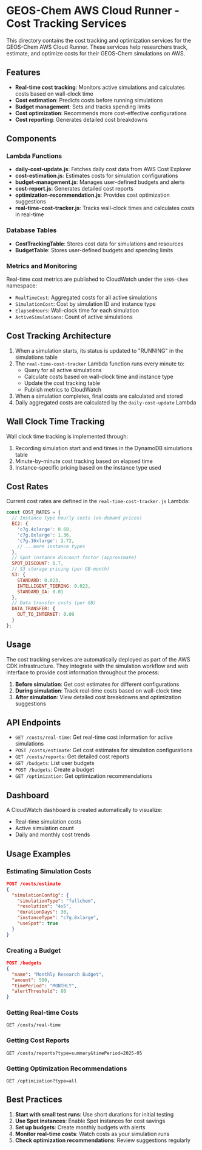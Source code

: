 # GEOS-Chem AWS Cloud Runner - Cost Tracking Services

This directory contains the cost tracking and optimization services for the GEOS-Chem AWS Cloud Runner. These services help researchers track, estimate, and optimize costs for their GEOS-Chem simulations on AWS.

## Features

- **Real-time cost tracking**: Monitors active simulations and calculates costs based on wall-clock time
- **Cost estimation**: Predicts costs before running simulations
- **Budget management**: Sets and tracks spending limits
- **Cost optimization**: Recommends more cost-effective configurations
- **Cost reporting**: Generates detailed cost breakdowns

## Components

### Lambda Functions

- **daily-cost-update.js**: Fetches daily cost data from AWS Cost Explorer
- **cost-estimation.js**: Estimates costs for simulation configurations
- **budget-management.js**: Manages user-defined budgets and alerts
- **cost-report.js**: Generates detailed cost reports
- **optimization-recommendation.js**: Provides cost optimization suggestions
- **real-time-cost-tracker.js**: Tracks wall-clock times and calculates costs in real-time

### Database Tables

- **CostTrackingTable**: Stores cost data for simulations and resources
- **BudgetTable**: Stores user-defined budgets and spending limits

### Metrics and Monitoring

Real-time cost metrics are published to CloudWatch under the `GEOS-Chem` namespace:

- `RealTimeCost`: Aggregated costs for all active simulations
- `SimulationCost`: Cost by simulation ID and instance type
- `ElapsedHours`: Wall-clock time for each simulation
- `ActiveSimulations`: Count of active simulations

## Cost Tracking Architecture

1. When a simulation starts, its status is updated to "RUNNING" in the simulations table
2. The `real-time-cost-tracker` Lambda function runs every minute to:
   - Query for all active simulations
   - Calculate costs based on wall-clock time and instance type
   - Update the cost tracking table
   - Publish metrics to CloudWatch
3. When a simulation completes, final costs are calculated and stored
4. Daily aggregated costs are calculated by the `daily-cost-update` Lambda

## Wall Clock Time Tracking

Wall clock time tracking is implemented through:

1. Recording simulation start and end times in the DynamoDB simulations table
2. Minute-by-minute cost tracking based on elapsed time
3. Instance-specific pricing based on the instance type used

## Cost Rates

Current cost rates are defined in the `real-time-cost-tracker.js` Lambda:

```javascript
const COST_RATES = {
  // Instance type hourly costs (on-demand prices)
  EC2: {
    'c7g.4xlarge': 0.68,
    'c7g.8xlarge': 1.36,
    'c7g.16xlarge': 2.72,
    // ...more instance types
  },
  // Spot instance discount factor (approximate)
  SPOT_DISCOUNT: 0.7,
  // S3 storage pricing (per GB-month)
  S3: {
    STANDARD: 0.023,
    INTELLIGENT_TIERING: 0.023,
    STANDARD_IA: 0.01
  },
  // Data transfer costs (per GB)
  DATA_TRANSFER: {
    OUT_TO_INTERNET: 0.09
  }
};
```

## Usage

The cost tracking services are automatically deployed as part of the AWS CDK infrastructure. They integrate with the simulation workflow and web interface to provide cost information throughout the process:

1. **Before simulation**: Get cost estimates for different configurations
2. **During simulation**: Track real-time costs based on wall-clock time
3. **After simulation**: View detailed cost breakdowns and optimization suggestions

## API Endpoints

- `GET /costs/real-time`: Get real-time cost information for active simulations
- `POST /costs/estimate`: Get cost estimates for simulation configurations
- `GET /costs/reports`: Get detailed cost reports
- `GET /budgets`: List user budgets
- `POST /budgets`: Create a budget
- `GET /optimization`: Get optimization recommendations

## Dashboard

A CloudWatch dashboard is created automatically to visualize:

- Real-time simulation costs
- Active simulation count
- Daily and monthly cost trends

## Usage Examples

### Estimating Simulation Costs

```json
POST /costs/estimate
{
  "simulationConfig": {
    "simulationType": "fullchem",
    "resolution": "4x5",
    "durationDays": 30,
    "instanceType": "c7g.8xlarge",
    "useSpot": true
  }
}
```

### Creating a Budget

```json
POST /budgets
{
  "name": "Monthly Research Budget",
  "amount": 500,
  "timePeriod": "MONTHLY",
  "alertThreshold": 80
}
```

### Getting Real-time Costs

```
GET /costs/real-time
```

### Getting Cost Reports

```
GET /costs/reports?type=summary&timePeriod=2025-05
```

### Getting Optimization Recommendations

```
GET /optimization?type=all
```

## Best Practices

1. **Start with small test runs**: Use short durations for initial testing
2. **Use Spot instances**: Enable Spot instances for cost savings
3. **Set up budgets**: Create monthly budgets with alerts
4. **Monitor real-time costs**: Watch costs as your simulation runs
5. **Check optimization recommendations**: Review suggestions regularly